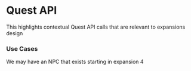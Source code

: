 # Quest API

This highlights contextual Quest API calls that are relevant to expansions design

### Use Cases

We may have an NPC that exists starting in expansion 4

